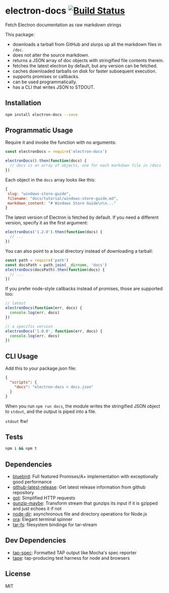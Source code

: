 # electron-docs [![Build Status](https://travis-ci.org/zeke/electron-docs.svg?branch=master)](https://travis-ci.org/zeke/electron-docs)

Fetch Electron documentation as raw markdown strings

This package:

- downloads a tarball from GitHub and slurps up all the markdown files in `/doc`.
- does not alter the source markdown.
- returns a JSON array of doc objects with stringified file contents therein.
- fetches the latest electron by default, but any version can be fetched.
- caches downloaded tarballs on disk for faster subsequent execution.
- supports promises or callbacks.
- can be used programmatically.
- has a CLI that writes JSON to STDOUT.

## Installation

```sh
npm install electron-docs --save
```

## Programmatic Usage

Require it and invoke the function with no arguments:

```js
const electronDocs = require('electron-docs')

electronDocs().then(function(docs) {
  // docs is an array of objects, one for each markdown file in /docs
})
```

Each object in the `docs` array looks like this:

```js
{
 slug: "windows-store-guide",
 filename: "docs/tutorial/windows-store-guide.md",
 markdown_content: "# Windows Store Guide\n\n..."
}
```

The latest version of Electron is fetched by default. If you need a different
version, specify it as the first argument:

```js
electronDocs('1.2.0').then(function(docs) {
  // ...
})
```

You can also point to a local directory instead of downloading a tarball:

```js
const path = require('path')
const docsPath = path.join(__dirname, 'docs')
electronDocs(docsPath).then(function(docs) {
  // ...
})
```

If you prefer node-style callbacks instead of promises, those are supported too:

```js
// latest
electronDocs(function(err, docs) {
  console.log(err, docs)
})

// a specific version
electronDocs('1.0.0', function(err, docs) {
  console.log(err, docs)
})
```

## CLI Usage

Add this to your package.json file:

```json
{
  "scripts": {
    "docs": "electron-docs > docs.json"
  }
}
```

When you run `npm run docs`, the module writes the stringified JSON object to
`stdout`, and the output is piped into a file.

`stdout` ftw!

## Tests

```sh
npm i && npm t
```

## Dependencies

- [bluebird](https://github.com/petkaantonov/bluebird): Full featured Promises/A+ implementation with exceptionally good performance
- [github-latest-release](https://github.com/chentsulin/github-latest-release): Get latest release information from github repository
- [got](https://github.com/sindresorhus/got): Simplified HTTP requests
- [gunzip-maybe](https://github.com/mafintosh/gunzip-maybe): Transform stream that gunzips its input if it is gzipped and just echoes it if not
- [node-dir](https://github.com/fshost/node-dir): asynchronous file and directory operations for Node.js
- [ora](https://github.com/sindresorhus/ora): Elegant terminal spinner
- [tar-fs](https://github.com/mafintosh/tar-fs): filesystem bindings for tar-stream

## Dev Dependencies

- [tap-spec](https://github.com/scottcorgan/tap-spec): Formatted TAP output like Mocha&#39;s spec reporter
- [tape](https://github.com/substack/tape): tap-producing test harness for node and browsers


## License

MIT
